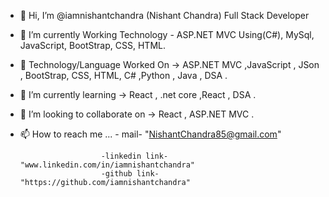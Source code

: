 - 👋 Hi, I’m @iamnishantchandra (Nishant Chandra) Full Stack Developer
- 👀 I’m currently Working Technology - ASP.NET MVC Using(C#), MySql, JavaScript, BootStrap, CSS, HTML.
- 👀 Technology/Language Worked On ->   ASP.NET MVC ,JavaScript , JSon , BootStrap, CSS, HTML, C# ,Python , Java , DSA .
- 🌱 I’m currently learning -> React , .net core ,React , DSA .
- 💞️ I’m looking to collaborate on -> React , ASP.NET MVC .
- 📫 How to reach me ...   - mail- "NishantChandra85@gmail.com"
                        
                        -linkedin link- "www.linkedin.com/in/iamnishantchandra" 
                        -github link- "https://github.com/iamnishantchandra"



<!--
**iamnishantchandra/iamnishantchandra** is a ✨ _special_ ✨ repository because its `README.md` (this file) appears on your GitHub profile.

Here are some ideas to get you started:

- 🔭 I’m currently working on ...
- 🌱 I’m currently learning ...
- 👯 I’m looking to collaborate on ...
- 🤔 I’m looking for help with ...
- 💬 Ask me about ...
- 📫 How to reach me: ...
- 😄 Pronouns: ...
- ⚡ Fun fact: ...
-->

